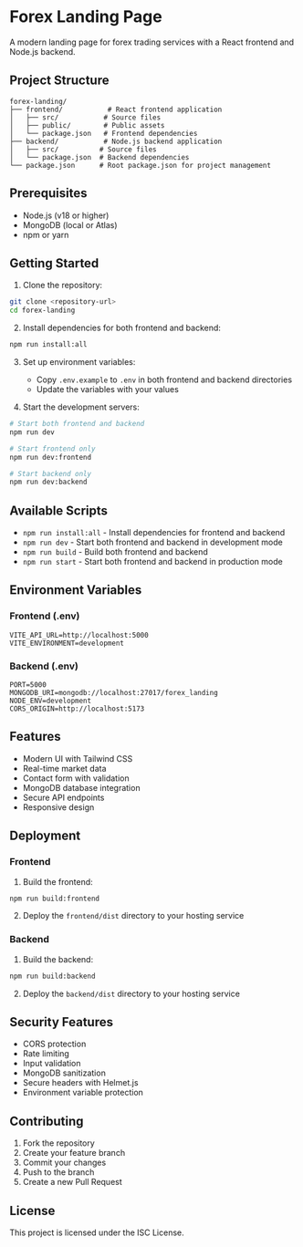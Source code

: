 # Forex Landing Page

A modern landing page for forex trading services with a React frontend and Node.js backend.

## Project Structure

```
forex-landing/
├── frontend/           # React frontend application
│   ├── src/           # Source files
│   ├── public/        # Public assets
│   └── package.json   # Frontend dependencies
├── backend/           # Node.js backend application
│   ├── src/          # Source files
│   └── package.json  # Backend dependencies
└── package.json      # Root package.json for project management
```

## Prerequisites

- Node.js (v18 or higher)
- MongoDB (local or Atlas)
- npm or yarn

## Getting Started

1. Clone the repository:
```bash
git clone <repository-url>
cd forex-landing
```

2. Install dependencies for both frontend and backend:
```bash
npm run install:all
```

3. Set up environment variables:
   - Copy `.env.example` to `.env` in both frontend and backend directories
   - Update the variables with your values

4. Start the development servers:
```bash
# Start both frontend and backend
npm run dev

# Start frontend only
npm run dev:frontend

# Start backend only
npm run dev:backend
```

## Available Scripts

- `npm run install:all` - Install dependencies for frontend and backend
- `npm run dev` - Start both frontend and backend in development mode
- `npm run build` - Build both frontend and backend
- `npm run start` - Start both frontend and backend in production mode

## Environment Variables

### Frontend (.env)
```
VITE_API_URL=http://localhost:5000
VITE_ENVIRONMENT=development
```

### Backend (.env)
```
PORT=5000
MONGODB_URI=mongodb://localhost:27017/forex_landing
NODE_ENV=development
CORS_ORIGIN=http://localhost:5173
```

## Features

- Modern UI with Tailwind CSS
- Real-time market data
- Contact form with validation
- MongoDB database integration
- Secure API endpoints
- Responsive design

## Deployment

### Frontend
1. Build the frontend:
```bash
npm run build:frontend
```
2. Deploy the `frontend/dist` directory to your hosting service

### Backend
1. Build the backend:
```bash
npm run build:backend
```
2. Deploy the `backend/dist` directory to your hosting service

## Security Features

- CORS protection
- Rate limiting
- Input validation
- MongoDB sanitization
- Secure headers with Helmet.js
- Environment variable protection

## Contributing

1. Fork the repository
2. Create your feature branch
3. Commit your changes
4. Push to the branch
5. Create a new Pull Request

## License

This project is licensed under the ISC License. 